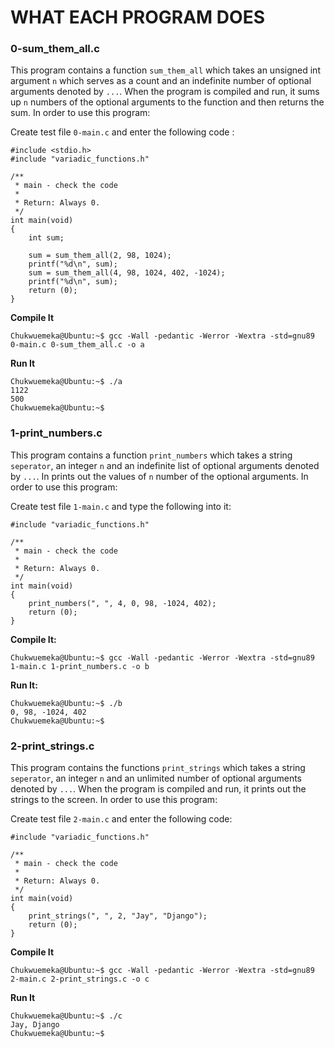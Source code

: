# WHAT EACH PROGRAM DOES

### 0-sum_them_all.c
This program contains a function `sum_them_all` which takes an unsigned int argument `n` which serves as a count and an indefinite number of optional arguments denoted by `...`. When the program is compiled and run, it sums up `n` numbers of the optional arguments to the function and then returns the sum. In order to use this program:

Create test file `0-main.c` and enter the following code :
```
#include <stdio.h>
#include "variadic_functions.h"

/**
 * main - check the code
 *
 * Return: Always 0.
 */
int main(void)
{
    int sum;

    sum = sum_them_all(2, 98, 1024);
    printf("%d\n", sum);
    sum = sum_them_all(4, 98, 1024, 402, -1024);
    printf("%d\n", sum);    
    return (0);
}
``` 
**Compile It**
```
Chukwuemeka@Ubuntu:~$ gcc -Wall -pedantic -Werror -Wextra -std=gnu89 0-main.c 0-sum_them_all.c -o a
```
**Run It**
```
Chukwuemeka@Ubuntu:~$ ./a 
1122
500
Chukwuemeka@Ubuntu:~$ 
```
### 1-print_numbers.c
This program contains a function `print_numbers` which takes a string `seperator`, an integer `n` and an indefinite list of optional arguments denoted by `...`. In prints out the values of `n` number of the optional arguments. In order to use this program:

Create test file `1-main.c` and type the following into it:
```
#include "variadic_functions.h"

/**
 * main - check the code
 *
 * Return: Always 0.
 */
int main(void)
{
    print_numbers(", ", 4, 0, 98, -1024, 402);
    return (0);
}
```
**Compile It:**
```
Chukwuemeka@Ubuntu:~$ gcc -Wall -pedantic -Werror -Wextra -std=gnu89 1-main.c 1-print_numbers.c -o b
```
**Run It:**
```
Chukwuemeka@Ubuntu:~$ ./b
0, 98, -1024, 402
Chukwuemeka@Ubuntu:~$ 
```


### 2-print_strings.c
This program contains the functions `print_strings` which takes a string `seperator`, an integer `n` and an unlimited number of optional arguments denoted by `...`. When the program is compiled and run, it prints out the strings to the screen. In order to use this program:

Create test file `2-main.c` and enter the following code:
```
#include "variadic_functions.h"

/**
 * main - check the code
 *
 * Return: Always 0.
 */
int main(void)
{
    print_strings(", ", 2, "Jay", "Django");
    return (0);
}
```
**Compile It**
```
Chukwuemeka@Ubuntu:~$ gcc -Wall -pedantic -Werror -Wextra -std=gnu89 2-main.c 2-print_strings.c -o c
```
**Run It**
```
Chukwuemeka@Ubuntu:~$ ./c 
Jay, Django
Chukwuemeka@Ubuntu:~$ 
```











